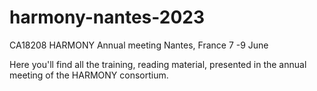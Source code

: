 # harmony-nantes-2023
CA18208 HARMONY Annual meeting Nantes, France 7 -9 June

Here you'll find all the training, reading material, presented in the annual meeting of the HARMONY consortium. 
